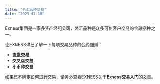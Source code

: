 ```yaml
---
title: "外汇品种交易"
date: "2023-01-10"
---
```


Exness集团是一家多资产经纪公司，外汇品种是众多可供客户交易的金融品种之一。

让EXNESS详细了解一下每项交易品种的合约细则：

- **直盘交易**
- **交叉盘交易**
- **小币种交易**

如果您不确定如何进行交易，请务必查看EXNESS关于**Exness交易入门**的文章。
